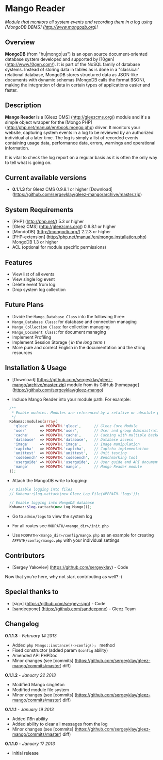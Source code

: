 # Mango Reader

_Module that monitors all system events and recording them in a log using [MongoDB DBMS] (http://www.mongodb.org)!_


## Overview

**MongoDB** (from "hu|mongo|us") is an open source document-oriented database system developed and supported by
[10gen] (http://www.10gen.com/). It is part of the NoSQL family of database systems. Instead of storing data in
tables as is done in a "classical" relational database, MongoDB stores structured data as JSON-like documents with
dynamic schemas (MongoDB calls the format BSON), making the integration of data in certain types of applications
easier and faster.


## Description

**Mango Reader** is a [Gleez CMS] (http://gleezcms.org/) module and it's a simple object wrapper for the
[Mongo PHP] (http://php.net/manual/en/book.mongo.php) driver. It monitors your website, capturing system
events in a log to be reviewed by an authorized individual at a later time. The log is simply a list of
recorded events containing usage data, performance data, errors, warnings and operational information.

It is vital to check the log report on a regular basis as it is often the only way to tell what is going on.


## Current available versions

- **0.1.1.3** for Gleez CMS 0.9.8.1 or higher [Download] (https://github.com/sergeyklay/gleez-mango/archive/master.zip)


## System Requirements

- [PHP] (http://php.net/) 5.3 or higher
- [Gleez CMS] (http://gleezcms.org/) 0.9.8.1 or higher
- [MondoDB] (http://mongodb.org/) 2.2.3 or higher
- [PHP-extension] (http://php.net/manual/en/mongo.installation.php) MongoDB 1.3 or higher
- ACL (optional for module specific permissions)


## Features

- View list of all events
- View single log event
- Delete event from log
- Drop system log collection


## Future Plans

- Divide the `Mango_Database Class` into the following three:
 - `Mango_Database Class`: for database and connection managing
 - `Mango_Collection Class`: for collection managing
 - `Mango_Document Class`: for document managing
- Implement Profiling
- Implement Session Storage ( *in the long term* )
- More pure and correct English in the documentation and the string resources


## Installation & Usage

- [Download] (https://github.com/sergeyklay/gleez-mango/archive/master.zip) module from its GitHub [homepage] (https://github.com/sergeyklay/gleez-mango)

- Include Mango Reader into your module path. For example:
```php
  /**
   * Enable modules. Modules are referenced by a relative or absolute path.
   */
  Kohana::modules(array(
    'gleez'     => MODPATH.'gleez',      // Gleez Core Module
    'user'      => MODPATH.'user',       // User and group Administration
    'cache'     => MODPATH.'cache',      // Caching with multiple backends
    'database'  => MODPATH.'database',   // Database access
    'image'     => MODPATH.'image',      // Image manipulation
    'captcha'   => MODPATH.'captcha',    // Captcha implementation
    'unittest'  => MODPATH.'unittest',   // Unit testing
    'codebench' => MODPATH.'codebench',  // Benchmarking tool
    'userguide' => MODPATH.'userguide',  // User guide and API documentation
    'mango'     => MODPATH.'mango',      // Mango Reader module
  ));
```

- Attach the MangoDB write to logging:
```php
  // Disable logging into files
  // Kohana::$log->attach(new Gleez_Log_File(APPPATH.'logs'));

  // Enable logging into MongoDB database
  Kohana::$log->attach(new Log_Mango());
```

- Go to `admin/logs` to view the system log

- For all routes see `MODPATH/<mango_dir>/init.php`

- Use `MODPATH/<mango_dir>/config/mango.php` as an example for creating `APPATH/config/mango.php` with your individual settings


## Contributors

- [Sergey Yakovlev] (https://github.com/sergeyklay) - Code

Now that you're here, why not start contributing as well? :)


##  Special thanks to

- [sign] (https://github.com/sergey-sign) - Code
- [sandeepone] (https://github.com/sandeepone) - Gleez Team


## Changelog

**0.1.1.3** - *February 14 2013*
- Added ```php Mango::instance()->config(); ``` method
- Fixed constructor (added param `$config` ability)
- Amended API PHPDoc
- Minor changes (see [commits] (https://github.com/sergeyklay/gleez-mango/commits/master) diff)

**0.1.1.2** - *January 22 2013*
- Modified Mango singleton
- Modified module file system
- Minor changes (see [commits] (https://github.com/sergeyklay/gleez-mango/commits/master) diff)

**0.1.1.1** - *January 19 2013*
- Added I18n ability
- Added ability to clear all messages from the log
- Minor changes (see [commits] (https://github.com/sergeyklay/gleez-mango/commits/master) diff)

**0.1.1.0** - *January 17 2013*
- Initial release
